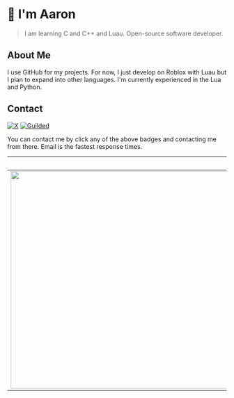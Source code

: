 # :wave: I'm Aaron

> I am learning C and C++ and Luau. Open-source software developer.

## About Me

I use GitHub for my projects. For now, I just develop on Roblox with Luau but I plan to expand into other languages. I'm currently experienced in the Lua and Python.

## Contact

[![X](https://img.shields.io/badge/X-black?logo=x&logoColor=white&style=for-the-badge)](https://x.com/DevByEagle)
[![Guilded](https://img.shields.io/badge/guilded-f5c400?logo=guilded&logoColor=333333&style=for-the-badge)](https://www.guilded.gg/u/DevByEagle)

You can contact me by click any of the above badges and contacting me from there. Email is the fastest response times.

---

<div align="center">

  <table align="left">
    <tr>
      <td align="center">
        <img src="https://readme-stats-thegoldenpro.vercel.app/api?username=DevByEagle&show_icons=true&title_color=a9d9d3&icon_color=ffffff&text_color=71afc8&bg_color=00000000&border_radius=20&border_color=71afc8" width="500px"/> 
      </td>
      <td align="center">
        <img src="https://readme-stats-thegoldenpro.vercel.app/api/top-langs/?username=DevByEagle&layout=compact&langs_count=10&title_color=a9d9d3&icon_color=ffffff&text_color=71afc8&bg_color=00000000&border_radius=20&border_color=71afc8" width="330px"/>
      </td>
    </tr>
  </table>
</div>
